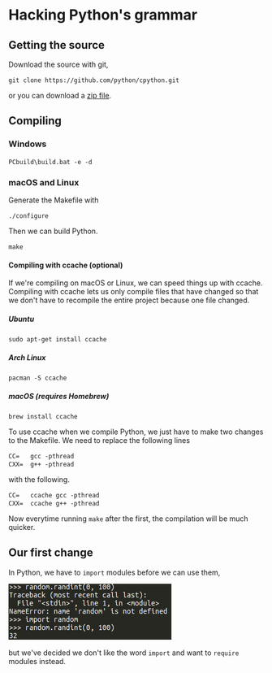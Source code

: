 # Hacking Python's grammar

## Getting the source

Download the source with git,

    git clone https://github.com/python/cpython.git
    
or you can download a [zip file](https://github.com/python/cpython/archive/master.zip).

## Compiling

### Windows
    PCbuild\build.bat -e -d

### macOS and Linux
Generate the Makefile with

    ./configure 

Then we can build Python.

    make

#### Compiling with ccache (optional)

If we're compiling on macOS or Linux, we can speed things up with ccache. Compiling with ccache lets us only compile files that have changed so that we don't have to recompile the entire project because one file changed.

##### Ubuntu
    sudo apt-get install ccache

##### Arch Linux
    pacman -S ccache
    
##### macOS (requires Homebrew)

    brew install ccache

To use ccache when we compile Python, we just have to make two changes to the Makefile.
We need to replace the following lines

    CC=   gcc -pthread
    CXX=  g++ -pthread

with the following.

    CC=   ccache gcc -pthread
    CXX=  ccache g++ -pthread

Now everytime running `make` after the first, the compilation will be much quicker.

## Our first change
In Python, we have to `import` modules before we can use them,

![using import](./import.png "Using import")

but we've decided we don't like the word `import` and want to `require` modules instead.
